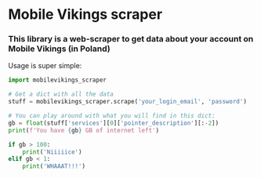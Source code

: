 # Mobile Vikings scraper

### This library is a web-scraper to get data about your account on Mobile Vikings (in Poland)

Usage is super simple:

```python
import mobilevikings_scraper

# Get a dict with all the data
stuff = mobilevikings_scraper.scrape('your_login_email', 'password')

# You can play around with what you will find in this dict:
gb = float(stuff['services'][0]['pointer_description'][:-2])
print(f'You have {gb} GB of internet left')

if gb > 100:
    print('Niiiiice')
elif gb < 1:
    print('WHAAAT!!!')
```


